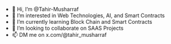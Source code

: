 - 👋 Hi, I’m @Tahir-Musharraf
- 👀 I’m interested in Web Technologies, AI, and Smart Contracts
- 🌱 I’m currently learning Block Chain and Smart Contracts
- 💞️ I’m looking to collaborate on SAAS Projects
- 📫 DM me on x.com/@tahir_musharraf

<!---
Tahir-Musharraf/Tahir-Musharraf is a ✨ special ✨ repository because its `README.md` (this file) appears on your GitHub profile.
You can click the Preview link to take a look at your changes.
--->
